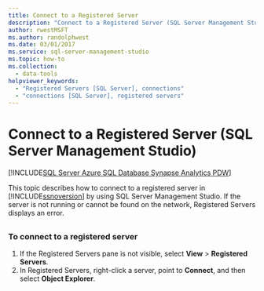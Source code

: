 ```yaml
---
title: Connect to a Registered Server
description: "Connect to a Registered Server (SQL Server Management Studio)"
author: rwestMSFT
ms.author: randolphwest
ms.date: 03/01/2017
ms.service: sql-server-management-studio
ms.topic: how-to
ms.collection:
  - data-tools
helpviewer_keywords:
  - "Registered Servers [SQL Server], connections"
  - "connections [SQL Server], registered servers"
---
```


# Connect to a Registered Server (SQL Server Management Studio)

[!INCLUDE[SQL Server Azure SQL Database Synapse Analytics PDW](../includes/applies-to-version/sql-asdb-asdbmi-asa-pdw.md)]

This topic describes how to connect to a registered server in [!INCLUDE[ssnoversion](../includes/ssnoversion-md.md)] by using SQL Server Management Studio. If the server is not running or cannot be found on the network, Registered Servers displays an error.  

##  <a name="SSMSProcedure"></a>

### To connect to a registered server

1. If the Registered Servers pane is not visible, select **View** > **Registered Servers**.
1. In Registered Servers, right-click a server, point to **Connect**, and then select **Object Explorer**.
